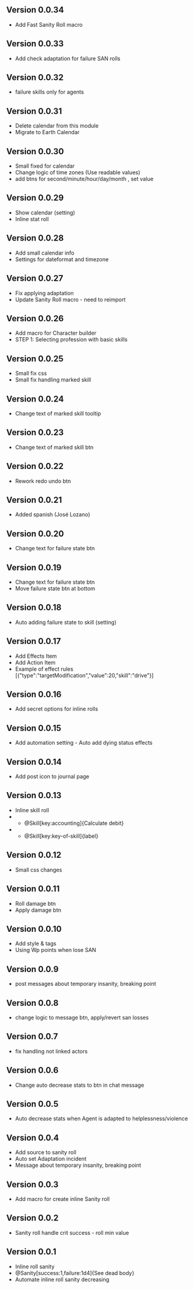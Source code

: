 ## Version 0.0.34
- Add Fast Sanity Roll macro

## Version 0.0.33
- Add check adaptation for failure SAN rolls

## Version 0.0.32
- failure skills only for agents

## Version 0.0.31
- Delete calendar from this module
- Migrate to Earth Calendar

## Version 0.0.30
- Small fixed for calendar
- Change logic of time zones (Use readable values)
- add btns for second/minute/hour/day/month , set value

## Version 0.0.29
- Show calendar (setting)
- Inline stat roll

## Version 0.0.28
- Add small calendar info 
- Settings for dateformat and timezone

## Version 0.0.27
- Fix applying adaptation
- Update Sanity Roll macro - need to reimport

## Version 0.0.26
- Add macro for Character builder 
- STEP 1: Selecting profession with basic skills

## Version 0.0.25
- Small fix css
- Small fix handling marked skill

## Version 0.0.24
- Change text of marked skill tooltip

## Version 0.0.23
- Change text of marked skill btn

## Version 0.0.22
- Rework redo undo btn

## Version 0.0.21
- Added spanish (José Lozano)

## Version 0.0.20
- Change text for failure state btn

## Version 0.0.19
- Change text for failure state btn
- Move failure state btn at bottom

## Version 0.0.18
- Auto adding failure state to skill (setting)

## Version 0.0.17
- Add Effects Item
- Add Action Item
- Example of effect rules [{"type":"targetModification","value":20,"skill":"drive"}]

## Version 0.0.16
- Add secret options for inline rolls

## Version 0.0.15
- Add automation setting - Auto add dying status effects

## Version 0.0.14
- Add post icon to journal page

## Version 0.0.13
- Inline skill roll
- - @Skill[key:accounting]{Calculate debit}
- - @Skill[key:key-of-skill]{label}

## Version 0.0.12
- Small css changes

## Version 0.0.11
- Roll damage btn
- Apply damage btn

## Version 0.0.10
- Add style & tags
- Using Wp points when lose SAN

## Version 0.0.9
- post messages about temporary insanity, breaking point

## Version 0.0.8
- change logic to message btn, apply/revert san losses

## Version 0.0.7
- fix handling not linked actors

## Version 0.0.6
- Change auto decrease stats to btn in chat message

## Version 0.0.5
- Auto decrease stats when Agent is adapted to helplessness/violence

## Version 0.0.4
- Add source to sanity roll
- Auto set Adaptation incident
- Message about temporary insanity, breaking point

## Version 0.0.3
- Add macro for create inline Sanity roll

## Version 0.0.2
- Sanity roll handle crit success - roll min value

## Version 0.0.1
- Inline roll sanity
- @Sanity[success:1,failure:1d4]{See dead body}
- Automate inline roll sanity decreasing